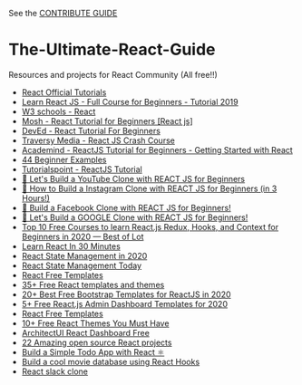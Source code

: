 See the [CONTRIBUTE GUIDE](./CONTRIBUTE_GUIDE.md)

# The-Ultimate-React-Guide
Resources and projects for React Community (All free!!)

* [React Official Tutorials](https://reactjs.org/tutorial/tutorial.html)
* [Learn React JS - Full Course for Beginners - Tutorial 2019](https://www.youtube.com/watch?v=DLX62G4lc44&ab_channel=freeCodeCamp.org)
* [W3 schools - React](https://www.w3schools.com/react/)
* [Mosh - React Tutorial for Beginners [React js]](https://www.youtube.com/watch?v=Ke90Tje7VS0&ab_channel=ProgrammingwithMosh)
* [DevEd - React Tutorial For Beginners](https://www.youtube.com/watch?v=dGcsHMXbSOA&ab_channel=DevEd)
* [Traversy Media - React JS Crash Course](https://www.youtube.com/watch?v=sBws8MSXN7A&ab_channel=TraversyMedia)
* [Academind - ReactJS Tutorial for Beginners - Getting Started with React](https://www.youtube.com/watch?v=pgAvVxowaYU&ab_channel=Academind)
* [44 Beginner Examples](https://react.rocks/tag/Beginner)
* [Tutorialspoint - ReactJS Tutorial](https://www.tutorialspoint.com/reactjs/index.htm)
* [🔴 Let's Build a YouTube Clone with REACT JS for Beginners](https://www.youtube.com/watch?v=NT299zIk2JY&ab_channel=CleverProgrammer)
* [🔴 How to Build a Instagram Clone with REACT JS for Beginners (in 3 Hours!)](https://www.youtube.com/watch?v=f7T48W0cwXM&ab_channel=CleverProgrammer)
* [🔴 Build a Facebook Clone with REACT JS for Beginners!](https://www.youtube.com/watch?v=B-kxUMHBxNo&ab_channel=CleverProgrammer)
* [🔴 Let's Build a GOOGLE Clone with REACT JS for Beginners!](https://www.youtube.com/watch?v=DAWWf7q8sqM&ab_channel=CleverProgrammer)
* [Top 10 Free Courses to learn React.js Redux, Hooks, and Context for Beginners in 2020 — Best of Lot](https://medium.com/javarevisited/top-10-free-courses-to-learn-react-js-c14edbd3b35f)
* [Learn React In 30 Minutes](https://www.youtube.com/watch?v=hQAHSlTtcmY&t=187s&ab_channel=WebDevSimplified)
* [React State Management in 2020](https://medium.com/better-programming/react-state-management-in-2020-719d10c816bf)
* [React State Management Today](https://blog.usejournal.com/react-state-management-in-2020-eeb01739a691)
* [React Free Templates](https://www.creative-tim.com/templates/react-free)
* [35+ Free React templates and themes](https://dev.to/davidepacilio/35-free-react-templates-and-themes-32ci)
* [20+ Best Free Bootstrap Templates for ReactJS in 2020](https://www.codeinwp.com/blog/best-free-bootstrap-templates-for-reactjs/)
* [5+ Free React.js Admin Dashboard Templates for 2020](https://blog.bitsrc.io/5-free-react-js-admin-dashboard-templates-for-2020-571c8508d4d1)
* [React Free Templates](https://uifort.com/templates/react/react-free-templates/)
* [10+ Free React Themes You Must Have](https://madewithreact.com/free-react-themes-and-plugins-you-must-have/)
* [ArchitectUI React Dashboard Free](https://dashboardpack.com/theme-details/architectui-react-dashboard-free/?v=560e51228bc1)
* [22 Amazing open source React projects](https://medium.mybridge.co/22-amazing-open-source-react-projects-cb8230ec719f)
* [Build a Simple Todo App with React ⚛](https://medium.com/javascript-in-plain-english/build-a-simple-todo-app-with-react-561579b39ad1)
* [Build a cool movie database using React Hooks](https://dev.to/fabiothiroki/build-a-cool-movie-database-using-react-hooks-cm2)
* [React slack clone](https://github.com/lukejacksonn/react-slack-clone)
